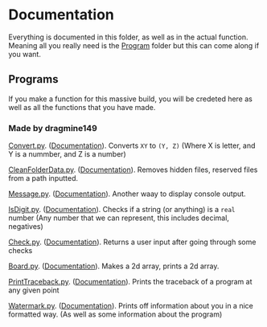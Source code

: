 # Documentation

Everything is documented in this folder, as well as in the actual function. Meaning all you really need is the [Program](../Program/) folder but this can come along if you want.

## Programs

If you make a function for this massive build, you will be credeted here as well as all the functions that you have made.

### Made by dragmine149

[Convert.py](../Program/Convert.py). ([Documentation](./Convert.md)).
Converts `XY` to `(Y, Z)` (Where X is letter, and Y is a nummber, and Z is a number)

[CleanFolderData.py](../Program/CleanFolderData.py). ([Documentation](./CleanFolderData.md)).
Removes hidden files, reserved files from a path inputted.

[Message.py](../Program/Message.py). ([Documentation](./Message.md)).
Another waay to display console output.

[IsDigit.py](../Program/IsDigit.py). ([Documentation](./IsDigit.md)).
Checks if a string (or anything) is a `real` number (Any number that we can represent, this includes decimal, negatives)

[Check.py](../Program/Check.py). ([Documentation](./Check.md)).
Returns a user input after going through some checks

[Board.py](../Program/Board.py). ([Documentation](./board.md)).
Makes a 2d array, prints a 2d array.

[PrintTraceback.py](../Program/PrintTraceback.py). ([Documentation](./PrintTraceback.md)).
Prints the traceback of a program at any given point

[Watermark.py](../Program/watermark.py). ([Documentation](./watermark.md)).
Prints off information about you in a nice formatted way. (As well as some information about the program)
